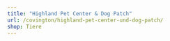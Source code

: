 ```yaml
---
title: "Highland Pet Center & Dog Patch"
url: /covington/highland-pet-center-und-dog-patch/
shop: Tiere
---
```

